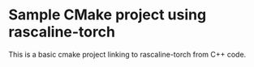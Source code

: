 # Sample CMake project using rascaline-torch

This is a basic cmake project linking to rascaline-torch from C++ code.
